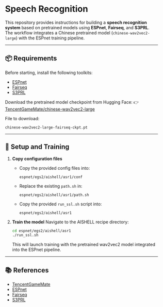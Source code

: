 # Speech Recognition

This repository provides instructions for building a **speech recognition system** based on pretrained models using **ESPnet**, **Fairseq**, and **S3PRL**.
The workflow integrates a Chinese pretrained model (`chinese-wav2vec2-large`) with the ESPnet training pipeline.

---

## 📦 Requirements

Before starting, install the following toolkits:

* [ESPnet](https://github.com/espnet/espnet)
* [Fairseq](https://github.com/facebookresearch/fairseq)
* [S3PRL](https://github.com/s3prl/s3prl)

Download the pretrained model checkpoint from Hugging Face:
👉 [TencentGameMate/chinese-wav2vec2-large](https://huggingface.co/TencentGameMate/chinese-wav2vec2-large)

File to download:

```
chinese-wav2vec2-large-fairseq-ckpt.pt
```

---

## 🚀 Setup and Training

1. **Copy configuration files**

   * Copy the provided config files into:

     ```
     espnet/egs2/aishell/asr1/conf
     ```
   * Replace the existing `path.sh` in:

     ```
     espnet/egs2/aishell/asr1/path.sh
     ```
   * Copy the provided `run_ssl.sh` script into:

     ```
     espnet/egs2/aishell/asr1
     ```

2. **Train the model**
   Navigate to the AISHELL recipe directory:

   ```bash
   cd espnet/egs2/aishell/asr1
   ./run_ssl.sh
   ```

   This will launch training with the pretrained wav2vec2 model integrated into the ESPnet pipeline.

---

## 📚 References

* [TencentGameMate](https://github.com/TencentGameMate)
* [ESPnet](https://github.com/espnet/espnet)
* [Fairseq](https://github.com/facebookresearch/fairseq)
* [S3PRL](https://github.com/s3prl/s3prl)

